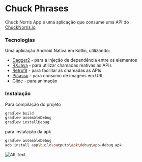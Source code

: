 # Chuck Phrases
Chuck Norris App é uma aplicação que consume uma API do [ChuckNorris.io](https://api.chucknorris.io)

### Tecnologias
 Uma aplicação Android Nativa em Kotlin, utilizando:
 
 * [Dagger2](https://github.com/google/dagger) - para a injeção de dependência entre os elementos
 * [RXJava](https://github.com/ReactiveX/RxAndroid) - para utilizar chamadas reativas as APIs
 * [Retrofit](hhttps://square.github.io/retrofit/) - para facilitar as chamadas as APIs
 * [Picasso](https://github.com/square/picasso) -  para consumo de imagens em URL
 * [Glide](https://github.com/bumptech/glide) - para animação

### Instalação
Para compilação do projeto
```sh
gradlew build
gradlew assembleDebug
gradlew installDebug
```
para instalação da apk
```sh
gradlew assembleDebug
adb install app\build\outputs\apk\debug\app-debug.apk
```

![Alt Text](https://media.giphy.com/media/BIuuwHRNKs15C/giphy.gif)